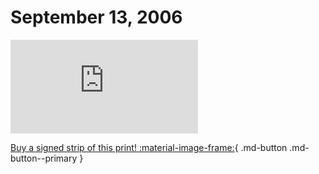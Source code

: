 # September 13, 2006

![](https://www.achewood.com/comic.php?date=09132006)

[Buy a signed strip of this print! :material-image-frame:](https://achewood-holiday-pop-up.myshopify.com/products/strip#09132006){ .md-button .md-button--primary }
